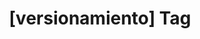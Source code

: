 ---
article_id: 0
description: List of articles under [versionamiento] tag.
image: http://huntingbears.com.ve/static/img/site/mstile-310x310.png
layout: tag
slug: versionamiento
title: '[versionamiento] Tag'
---